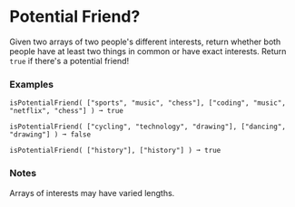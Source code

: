 # Potential Friend?

Given two arrays of two people's different interests, return whether both people have at least two things in common or have exact interests. Return `true` if there's a potential friend!

### Examples

`isPotentialFriend( ["sports", "music", "chess"], ["coding", "music", "netflix", "chess"] ) ➞ true`

`isPotentialFriend( ["cycling", "technology", "drawing"], ["dancing", "drawing"] ) ➞ false`

`isPotentialFriend( ["history"], ["history"] ) ➞ true`

### Notes

Arrays of interests may have varied lengths.
